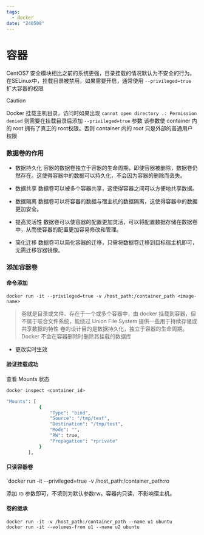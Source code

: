 ```yaml
---
tags:
  - docker
date: "240508"
---
```


# 容器

CentOS7 安全模块相比之前的系统更强，目录挂载的情况默认为不安全的行为。
在SELinux中，挂载目录被禁用，如果需要开启，通常使用 `--privileged=true` 扩大容器的权限

> [!caution]
> Docker 挂载主机目录，访问时如果出现 `cannot open directory .: Permission denied`
> 则需要在挂载目录后添加 `--privileged=true` 参数
> 该参数使 container 内的 root 拥有了真正的 root权限。否则 container 内的 root 只是外部的普通用户权限


### 数据卷的作用

- 数据持久化
容器的数据卷独立于容器的生命周期，即使容器被删除，数据卷仍然存在。这使得容器中的数据可以持久化，不会因为容器的删除而丢失。

- 数据共享
数据卷可以被多个容器共享，这使得容器之间可以方便地共享数据。

- 数据隔离
数据卷可以将容器的数据与宿主机的数据隔离，这使得容器中的数据更加安全。

- 提高灵活性
数据卷可以使容器的配置更加灵活，可以将配置数据存储在数据卷中，从而使容器的配置更加容易修改和管理。

- 简化迁移
数据卷可以简化容器的迁移，只需将数据卷迁移到目标宿主机即可，无需迁移容器镜像。

### 添加容器卷

#### 命令添加

`docker run -it --privileged=true -v /host_path:/container_path <image-name>`

> 卷就是目录或文件、存在于一个或多个容器中，由 docker 挂载到容器，但不属于联合文件系统，能绕过 Union File System 提供一些用于持续存储或共享数据的特性
> 卷的设计目的是数据持久化，独立于容器的生命周期。Docker 不会在容器删除时删除其挂载的数据库

- 更改实时生效
#### 验证挂载成功

查看 Mounts 状态
```bash
docker inspect <container_id>

"Mounts": [
            {
                "Type": "bind",
                "Source": "/tmp/test",
                "Destination": "/tmp/test",
                "Mode": "",
                "RW": true,
                "Propagation": "rprivate"
            }
        ],
```

#### 只读容器卷

`docker run -it --privileged=true -v /host_path:/container_path:ro 

添加 ro 参数即可，不填则为默认参数rw。容器内只读，不影响宿主机。

#### 卷的继承

```
docker run -it -v /host_path:/container_path --name u1 ubuntu
docker run -it --volumes-from u1 --name u2 ubuntu
```
